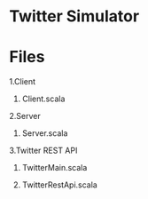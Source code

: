 Twitter Simulator
=================
 

Files
=========
1.Client

  1. Client.scala

2.Server

  1. Server.scala

3.Twitter REST API

  1. TwitterMain.scala

  2. TwitterRestApi.scala